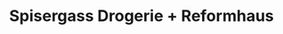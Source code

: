 ---
title: "Spisergass Drogerie + Reformhaus"
url: /st-gallen/spisergass-drogerie-reformhaus/
shop: Supermarkt
---